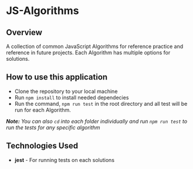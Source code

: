 # JS-Algorithms

## Overview
A collection of common JavaScript Algorithms for reference practice and reference in future projects. Each Algorithm has multiple options for solutions.

## How to use this application
* Clone the repository to your local machine
* Run `npm install` to install needed dependecies
* Run the command, `npm run test` in the root directory and all test will be run for each Algorithm.

***Note:*** *You can also `cd` into each folder individually and run `npm run test` to run the tests for any specific algorithm*

## Technologies Used
* **jest** - For running tests on each solutions